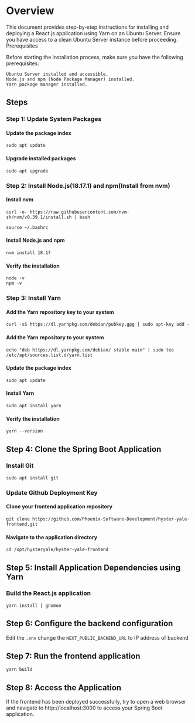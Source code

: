 # Overview

This document provides step-by-step instructions for installing and deploying a React.js application using Yarn on an Ubuntu Server. Ensure you have access to a clean Ubuntu Server instance before proceeding.
Prerequisites

Before starting the installation process, make sure you have the following prerequisites:

    Ubuntu Server installed and accessible.
    Node.js and npm (Node Package Manager) installed.
    Yarn package manager installed.

## Steps

### Step 1: Update System Packages

#### Update the package index

`sudo apt update`

#### Upgrade installed packages

`sudo apt upgrade`

### Step 2: Install Node.js(18.17.1) and npm(Install from nvm)

#### Install nvm

`curl -o- https://raw.githubusercontent.com/nvm-sh/nvm/v0.39.1/install.sh | bash`

`source ~/.bashrc`

#### Install Node.js and npm

`nvm install 18.17`

#### Verify the installation

```
node -v
npm -v
```

### Step 3: Install Yarn

#### Add the Yarn repository key to your system

`curl -sS https://dl.yarnpkg.com/debian/pubkey.gpg | sudo apt-key add -`

#### Add the Yarn repository to your system

`echo "deb https://dl.yarnpkg.com/debian/ stable main" | sudo tee /etc/apt/sources.list.d/yarn.list`

#### Update the package index

`sudo apt update`

#### Install Yarn

`sudo apt install yarn`

#### Verify the installation

`yarn --version`

## Step 4: Clone the Spring Boot Application

### Install Git

`sudo apt install git`

### Update Github Deployment Key

#### Clone your frontend application repository

`git clone https://github.com/Phoenix-Software-Development/hyster-yale-frontend.git`

#### Navigate to the application directory

`cd /opt/hysteryale/hyster-yale-frontend`

## Step 5: Install Application Dependencies using Yarn

### Build the React.js application

`yarn install | gnomon`

## Step 6: Configure the backend configuration

Edit the `.env` change the `NEXT_PUBLIC_BACKEND_URL` to IP address of backend

## Step 7: Run the frontend application

`yarn build`

## Step 8: Access the Application

If the frontend has been deployed successfully, try to open a web browser and navigate to http://localhost:3000 to access your Spring Boot application.

